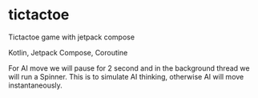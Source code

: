 # tictactoe
Tictactoe game with jetpack compose

Kotlin, Jetpack Compose, Coroutine

For AI move we will pause for 2 second and in the background thread we will run a Spinner. This is to simulate AI thinking, otherwise AI will move instantaneously.
